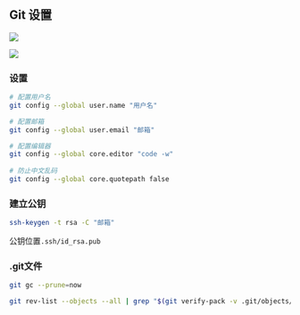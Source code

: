 <!--
 * @Description: 
 * @Version: 1.0
 * @Author: DaLao
 * @Email: dalao_li@163.com
 * @Date: 2021-03-17 17:59:27
 * @LastEditors: DaLao
 * @LastEditTime: 2022-03-18 00:02:18
-->

## Git 设置

![](https://cdn.hurra.ltd/img/2022-3-17-0002.svg)

![](https://cdn.hurra.ltd/img/2022-3-17-2310.svg)


### 设置

```sh
# 配置用户名
git config --global user.name "用户名"

# 配置邮箱
git config --global user.email "邮箱"

# 配置编辑器
git config --global core.editor "code -w"
    
# 防止中文乱码
git config --global core.quotepath false
```

### 建立公钥

```sh
ssh-keygen -t rsa -C "邮箱"
```

公钥位置`.ssh/id_rsa.pub`


### .git文件

```sh
git gc --prune=now

git rev-list --objects --all | grep "$(git verify-pack -v .git/objects/pack/*.idx | sort -k 3 -n | tail -5 | awk '{print$1}')"
```
